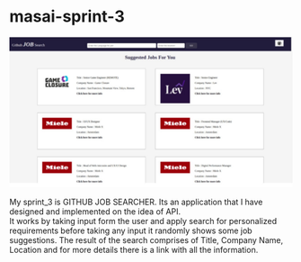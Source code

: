 # masai-sprint-3

<img src="resources/github.jpeg">

My sprint_3 is GITHUB JOB SEARCHER. 
Its an application that I have designed and implemented on the idea of API.  
It works by taking input form the user and apply search for personalized requirements before taking any input it randomly shows some job suggestions.
The result of the search comprises of Title, Company Name, Location and for more details there is a link with all the information.
